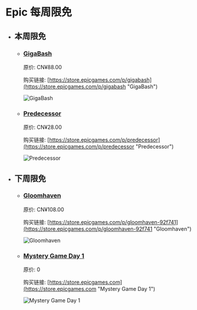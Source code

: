# Epic 每周限免

- ## 本周限免


  - ### [GigaBash](https://store.epicgames.com/p/gigabash "GigaBash")

    原价: CN¥88.00

    购买链接: [https://store.epicgames.com/p/gigabash](https://store.epicgames.com/p/gigabash "GigaBash")

    ![GigaBash](https://cdn1.epicgames.com/offer/16fc138ed83846bc90d923fe0d87ad72/EGS_GigaBash_PassionRepublicGames_S1_2560x1440-f0d657610403750a33b2ed4a372d21ec)


  - ### [Predecessor](https://store.epicgames.com/p/predecessor "Predecessor")

    原价: CN¥28.00

    购买链接: [https://store.epicgames.com/p/predecessor](https://store.epicgames.com/p/predecessor "Predecessor")

    ![Predecessor](https://cdn1.epicgames.com/offer/85f0435aa88347d185dbcb147716609b/EGS_Predecessor_OmedaStudios_S1_2560x1440-9cc93232a68ae80a034f3fb291d788e5)


- ## 下周限免


  - ### [Gloomhaven](https://store.epicgames.com/p/gloomhaven-92f741 "Gloomhaven")

    原价: CN¥108.00

    购买链接: [https://store.epicgames.com/p/gloomhaven-92f741](https://store.epicgames.com/p/gloomhaven-92f741 "Gloomhaven")

    ![Gloomhaven](https://cdn1.epicgames.com/spt-assets/ef2777467a3c49059a076e42fd9b41f0/gloomhaven-offer-1j9mc.jpg)


  - ### [Mystery Game Day 1](https://store.epicgames.com "Mystery Game Day 1")

    原价: 0

    购买链接: [https://store.epicgames.com](https://store.epicgames.com "Mystery Game Day 1")

    ![Mystery Game Day 1](https://cdn1.epicgames.com/offer/d5241c76f178492ea1540fce45616757/Free-Game-1-16x9_1920x1080-10ac06e6d21704745c2ac290768e1a96)

